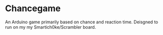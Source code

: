 # Chancegame
An Arduino game primarily based on chance and reaction time.
Deisgned to run on my my Smartich0ke/Scrambler board.
